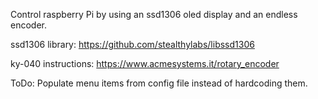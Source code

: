 Control raspberry Pi by using an ssd1306 oled display and an endless encoder. 

ssd1306 library:
https://github.com/stealthylabs/libssd1306

ky-040 instructions:
https://www.acmesystems.it/rotary_encoder

ToDo:
Populate menu items from config file instead of hardcoding them.
